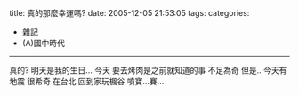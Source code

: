 title: 真的那麼幸運嗎?
date: 2005-12-05 21:53:05
tags:
categories:
- 雜記
- (A)國中時代
---

真的?
明天是我的生日...
今天
要去烤肉是之前就知道的事
不足為奇
但是..
今天有地震 很希奇 在台北
回到家玩楓谷
噴寶...賽...